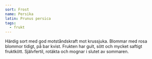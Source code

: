 ```yaml
---
sort: Frost
name: Persika
latin: Prunus persica
tags:
  - frukt
---
```


Härdig sort med god motståndskraft mot krussjuka. Blommar med rosa blommor tidigt, på bar kvist. Frukten har gult, sött och mycket saftigt fruktkött. Självfertil, rotäkta och mognar i slutet av sommaren.

